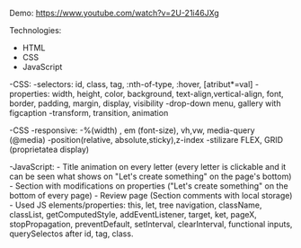 Demo: https://www.youtube.com/watch?v=2U-21i46JXg

Technologies: 
- HTML
- CSS 
- JavaScript

-CSS: -selectors: id, class, tag, :nth-of-type, :hover, [atribut*=val] -properties: width, height, color, background, text-align,vertical-align, font, border, padding, margin, display, visibility -drop-down menu, gallery with figcaption -transform, transition, animation

-CSS -responsive: -%(width) , em (font-size), vh,vw, media-query (@media) -position(relative, absolute,sticky),z-index -stilizare FLEX, GRID (proprietatea display)

-JavaScript: - Title animation on every letter (every letter is clickable and it can be seen what shows on "Let's create something" on the page's bottom) - Section with modifications on properties ("Let's create something" on the bottom of every page) - Review page (Section comments with local storage) - Used JS elements/properties: this, let, tree navigation, className, classList, getComputedStyle, addEventListener, target, ket, pageX, stopPropagation, preventDefault, setInterval, clearInterval, functional inputs, querySelectos after id, tag, class.
